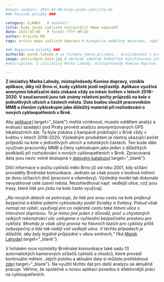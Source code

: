 ```yaml
---
#název souboru: 2021-03-08-kudy-jezdi-cykliste.md
### Povinné položky ###

category: CLANKY   # nešahat!
title: Kudy jezdí cyklisté nejčastěji? Máme odpověď!
date: 2021-03-08   # formát YYYY-MM-DD
author: Krajský MO
tags: archiv mapa cyklisté doprava # kategorie odděleny mezerami, např. volby zemědělství životní-prostředí piráti (viz https://jihomoravsky.pirati.cz/tags/)

### Nepovinné položky ###
authorId: marek.lahoda # ve formátu jmeno.prijmeni - prolinkování s profilem přes uid
image: posts/dpnk_data.jpg # obrázek ideálně 420x677px minifikovaný přes https://tinypng.com/
#description: Z iniciativy Marka Lahody, místopředsedy Komise dopravy, vznikla aplikace, díky níž Brno ví, kudy cyklisté jezdí nejčastěji. Aplikace využívá anonymní lokalizační data získaná vždy za měsíc květen v letech 2018–2020. V současnosti jsou tak známy relativní počty průjezdů na kole v jednotlivých ulicích a částech města. Data budou sloužit pracovníkům MMB a členům cykloskupin jako důležitý materiál při rozhodování o nových cykloopatřeních v Brně. 

---
```


**Z iniciativy Marka Lahody, místopředsedy Komise dopravy, vznikla aplikace, díky níž Brno ví, kudy cyklisté jezdí nejčastěji. Aplikace využívá anonymní lokalizační data získaná vždy za měsíc květen v letech 2018–2020. V současnosti jsou tak známy relativní počty průjezdů na kole v jednotlivých ulicích a částech města. Data budou sloužit pracovníkům MMB a členům cykloskupin jako důležitý materiál při rozhodování o nových cykloopatřeních v Brně.** 

Aby [aplikace](https://data.brno.cz/datasets/98e1d903e5274d6997a345cbbd2e49bb_0){:target="_blank"} 
mohla vzniknout, muselo oddělení analýz a evaluací spadající pod Piráty provést analýzu anonymizovaných GPS lokalizačních dat. Ta byla získána z kampaně probíhající v Brně vždy v květnu v letech 2018–2020. Výsledným produktem je nástroj ukazující počet průjezdů na kole v jednotlivých ulicích a městských částech. Ten bude dále využíván pracovníky MMB a členy cykloskupin jako jeden z důležitých podkladů při rozhodování o nových cykloopatřeních v Brně. Zpracovaná data jsou navíc volně dostupná v [datovém katalogu](https://data.brno.cz/datasets/98e1d903e5274d6997a345cbbd2e49bb_0){:target="_blank"}.

Dílčí informace o počtu cyklistů mělo Brno již od roku 2001, kdy sčítání prováděly Brněnské komunikace. Jednalo se však pouze o bodová měření ze dvou sčítacích dnů (pracovní a víkendový). Výsledný model tak dokonale nevystihoval celé území města. Nezohledňoval např. vedlejší ulice, což jsou trasy, které lidé pro jízdu na kole často využívají. 

*„Na nových datech se potvrzuje, že lidé pro svou cestu na kole preferují bezpečné a klidné páteřní cyklostezky podél Svratky a Svitavy. Pokud však nemají na výběr, využívají pro co nejkratší cestu také hlavní ulice s intenzivní dopravou. To je mimo jiné jeden z důvodů, proč u chystaných velkých rekonstrukcí ulic usilujeme o vyčlenění bezpečného prostoru pro cyklisty. Mnohdy je však silný provoz na hlavních tazích pro cyklisty příliš nebezpečný a lidé tak raději volí vedlejší ulice. V těchto případech je důležité, aby byly legálně průjezdné v obou směrech,“* říká [Marek Lahoda](https://jihomoravsky.pirati.cz/lide/marek-lahoda/){:target="_blank"}.

V loňském roce rozmístily Brněnské komunikace také sadu 13 automatických kamerových sčítačů cyklistů a chodců, které provádí kontinuální měření. Jejich polohu a aktuální data si můžete prohlédnout [zde](https://www.doprava-brno.cz/){:target="_blank"}. Na využití těchto dat pro další analýzu se aktuálně pracuje. Věříme, že společně s novou aplikací povedou k efektivnější práci na cykloopatřeních. 
